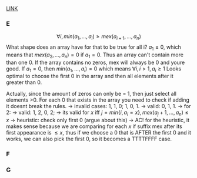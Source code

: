 [LINK](https://codeforces.com/contest/2067)

### E
$$\forall i, min(a_1, \ldots, a_i) \geq mex(a_{i+1}, \ldots, a_n)$$
What shape does an array have for that to be true for all i?
$a_1 \geq 0$, which means that $mex(a_2, \ldots, a_n) = 0$ if $a_1=0$. Thus an array can't contain more than one 0. If the array contains no zeros, mex will always be 0 and youre good.
If $a_1 = 0$, then $min(a_1, \ldots, a_i) = 0$ which means $\forall i, i > 1, a_i \geq 1$
Looks optimal to choose the first 0 in the array and then all elements after it greater than 0.

Actually, since the amount of zeros can only be = 1, then just select all elements >0.
For each 0 that exists in the array you need to check if adding it doesnt break the rules.
-> invalid cases: 1, 1, 0; 1, 0, 1.
-> valid: 0, 1, 1.
-> for 2:
-> valid: 1, 2, 0, 2;
-> its valid for $x$ iff $j=min\{i, a_i = x\}, mex(a_j + 1, \ldots, a_n) \leq x$ 
-> heuristic: check only first 0 (argue about this)
-> AC!
for the heuristic, it makes sense because we are comparing for each $x$ if suffix mex after its first appearance is $\leq x$, thus if we choose a 0 that is AFTER the first 0 and it works, we can also pick the first 0, so it becomes a TTTTFFFF case.
### F
### G
